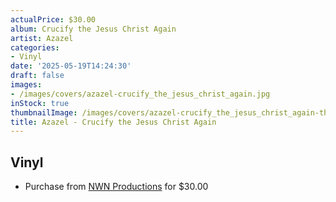 ```yaml
---
actualPrice: $30.00
album: Crucify the Jesus Christ Again
artist: Azazel
categories:
- Vinyl
date: '2025-05-19T14:24:30'
draft: false
images:
- /images/covers/azazel-crucify_the_jesus_christ_again.jpg
inStock: true
thumbnailImage: /images/covers/azazel-crucify_the_jesus_christ_again-thumb.jpg
title: Azazel - Crucify the Jesus Christ Again
---
```


## Vinyl
* Purchase from [NWN Productions](http://shop.nwnprod.com/index.php?route=product/product&path=75&product_id=61433&sort=pd.name&order=ASC) for $30.00
